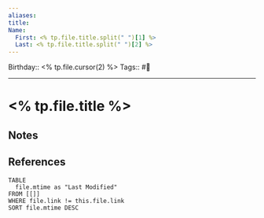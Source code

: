 ```yaml
---
aliases:
title: 
Name:
  First: <% tp.file.title.split(" ")[1] %>
  Last: <% tp.file.title.split(" ")[2] %>
---
```

Birthday:: <% tp.file.cursor(2) %>
Tags:: #👤 
___

# <% tp.file.title %>

## Notes

## References

```dataview
TABLE
  file.mtime as "Last Modified"
FROM [[]]
WHERE file.link != this.file.link
SORT file.mtime DESC
```
